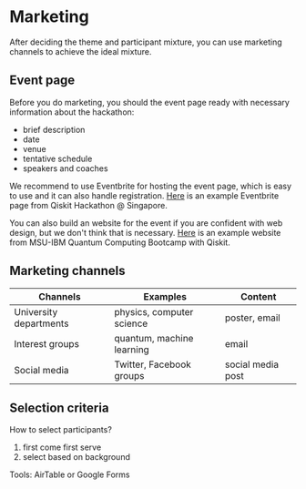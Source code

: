 # Marketing

After deciding the theme and participant mixture, you can use marketing channels to achieve the ideal mixture.

## Event page
Before you do marketing, you should the event page ready with necessary information about the hackathon:
- brief description
- date
- venue
- tentative schedule
- speakers and coaches

We recommend to use Eventbrite for hosting the event page, which is easy to use and it can also handle registration. [Here](https://www.eventbrite.sg/e/qiskit-hackathon-singapore-registration-72911980697) is an example Eventbrite page from Qiskit Hackathon @ Singapore.

You can also build an website for the event if you are confident with web design, but we don't think that is necessary. [Here](https://www.egr.msu.edu/qcbq/) is an example website from MSU-IBM Quantum Computing Bootcamp with Qiskit.

## Marketing channels

| Channels               | Examples                  | Content           |
|------------------------|---------------------------|-------------------|
| University departments | physics, computer science | poster, email     |
| Interest groups        | quantum, machine learning | email             |
| Social media           | Twitter, Facebook groups  | social media post |

## Selection criteria


How to select participants?
1. first come first serve
1. select based on background

Tools: AirTable or Google Forms
